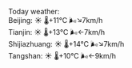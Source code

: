 Today weather:  
Beijing: ☀️   🌡️+11°C 🌬️↘7km/h  
Tianjin: ☀️   🌡️+13°C 🌬️←7km/h  
Shijiazhuang: ☀️   🌡️+14°C 🌬️↘7km/h  
Tangshan: ☀️   🌡️+10°C 🌬️←9km/h  
